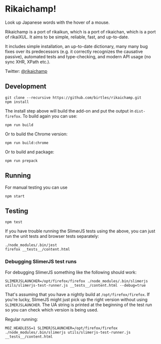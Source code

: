 # Rikaichamp!

Look up Japanese words with the hover of a mouse.

Rikaichamp is a port of rikaikun, which is a port of rikaichan, which is a port
of rikaiXUL. It aims to be simple, reliable, fast, and up-to-date.

It includes simple installation, an up-to-date dictionary, many many bug fixes
over its predecessors (e.g. it correctly recognizes the causative passive),
automated tests and type-checking, and modern API usage (no sync XHR, XPath
etc.).

Twitter: [@rikaichamp](https://twitter.com/rikaichamp)

## Development

```
git clone --recursive https://github.com/birtles/rikaichamp.git
npm install
```

The install step above will build the add-on and put the output in
`dist-firefox`. To build again you can use:

```
npm run build
```

Or to build the Chrome version:

```
npm run build:chrome
```

Or to build and package:

```
npm run prepack
```

## Running

For manual testing you can use

```
npm start
```

## Testing

```
npm test
```

If you have trouble running the SlimerJS tests using the above, you can just run
the unit tests and browser tests separately:

```
./node_modules/.bin/jest
firefox __tests__/content.html
```

### Debugging SlimerJS test runs

For debugging SlimerJS something like the following should work:

```
SLIMERJSLAUNCHER=/opt/firefox/firefox ./node_modules/.bin/slimerjs utils/slimerjs-test-runner.js __tests__/content.html --debug=true
```

That's assuming that you have a nightly build at `/opt/firefox/firefox`. If
you're lucky, SlimerJS might just pick up the right version without using
`SLIMERJSLAUNCHER`. The UA string is printed at the beginning of the test run so
you can check which version is being used.

Regular running:

```
MOZ_HEADLESS=1 SLIMERJSLAUNCHER=/opt/firefox/firefox ./node_modules/.bin/slimerjs utils/slimerjs-test-runner.js __tests__/content.html
```
